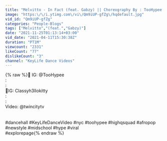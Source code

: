 ```yaml
---
title: "Melvitto - In Fact (feat. Gabzy) || Choreography By : TooHypee || (Official Audio)"
image: "https:\/\/i.ytimg.com\/vi\/Qm9iUP-gfZg\/hqdefault.jpg"
vid_id: "Qm9iUP-gfZg"
categories: "People-Blogs"
tags: ["Melvitto","(feat.","Gabzy)"]
date: "2021-11-25T01:13:14+03:00"
vid_date: "2021-04-11T15:30:38Z"
duration: "PT1M"
viewcount: "2331"
likeCount: "77"
dislikeCount: "3"
channel: "KeyLife Dance Videos"
---
```

{% raw %}🧠 IG: @TooHypee<br />:<br />:<br />💃IG: Classyh3llokitty <br />:<br />:<br />Video: @twincitytv<br /><br /><br /> #dancehall #KeyLifeDanceVideo #nyc #toohypee #highqsquad #afropop<br /> #newstyle #midschool #hype #viral<br /> #explorepage{% endraw %}
